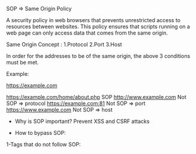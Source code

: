 SOP => Same Origin Policy


A security policy in web browsers that prevents unrestricted access to resources between websites. This policy ensures that scripts running on a web page can only access data that comes from the same origin.

Same Origin Concept : 
1.Protocol 
2.Port 
3.Host

In order for the addresses to be of the same origin, the above 3 conditions must be met. 

Example:

https://example.com

https://example.com/home/about.php  SOP
http://www.example.com              Not SOP  => protocol
https://example.com:81              Not SOP  => port
https://www.example.com             Not SOP  => host


* Why is SOP important? Prevent XSS and CSRF attacks


* How to bypass SOP:

1-Tags that do not follow SOP:


<img>
<script> 
<iframe>
...

Example: 

If a web developer puts a verify-token.js in the root of his web directory for his login panel, the attacker can read it. How? Attacker can read it by using tags like img and script.


<img src=https://target.tld/home/user1/verify-token.js >



2-CORS Misconfiguration: 


3-Use JSONP:

It is a method using the script tag and loading JS data from an external server.


<script src="http://attacker.tld/info.js"></script>


